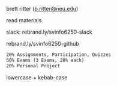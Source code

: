   brett ritter (b.ritter@neu.edu)

read materials

slack: rebrand.ly/svinfo6250-slack

rebrand.ly/svinfo6250-github

 

```xml
20% Assignments, Participation, Quizzes
60% Exams (3 Exams, 20% each) 
20% Personal Project
```



lowercase + kebab-case

